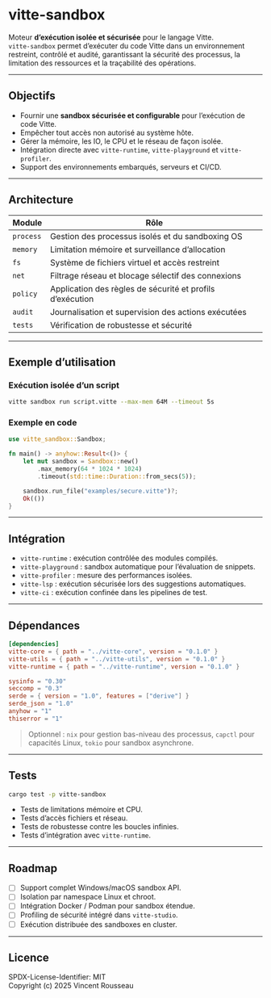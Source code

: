 

# vitte-sandbox

Moteur **d’exécution isolée et sécurisée** pour le langage Vitte.  
`vitte-sandbox` permet d’exécuter du code Vitte dans un environnement restreint, contrôlé et audité, garantissant la sécurité des processus, la limitation des ressources et la traçabilité des opérations.

---

## Objectifs

- Fournir une **sandbox sécurisée et configurable** pour l’exécution de code Vitte.  
- Empêcher tout accès non autorisé au système hôte.  
- Gérer la mémoire, les IO, le CPU et le réseau de façon isolée.  
- Intégration directe avec `vitte-runtime`, `vitte-playground` et `vitte-profiler`.  
- Support des environnements embarqués, serveurs et CI/CD.

---

## Architecture

| Module        | Rôle |
|---------------|------|
| `process`     | Gestion des processus isolés et du sandboxing OS |
| `memory`      | Limitation mémoire et surveillance d’allocation |
| `fs`          | Système de fichiers virtuel et accès restreint |
| `net`         | Filtrage réseau et blocage sélectif des connexions |
| `policy`      | Application des règles de sécurité et profils d’exécution |
| `audit`       | Journalisation et supervision des actions exécutées |
| `tests`       | Vérification de robustesse et sécurité |

---

## Exemple d’utilisation

### Exécution isolée d’un script

```bash
vitte sandbox run script.vitte --max-mem 64M --timeout 5s
```

### Exemple en code

```rust
use vitte_sandbox::Sandbox;

fn main() -> anyhow::Result<()> {
    let mut sandbox = Sandbox::new()
        .max_memory(64 * 1024 * 1024)
        .timeout(std::time::Duration::from_secs(5));

    sandbox.run_file("examples/secure.vitte")?;
    Ok(())
}
```

---

## Intégration

- `vitte-runtime` : exécution contrôlée des modules compilés.  
- `vitte-playground` : sandbox automatique pour l’évaluation de snippets.  
- `vitte-profiler` : mesure des performances isolées.  
- `vitte-lsp` : exécution sécurisée lors des suggestions automatiques.  
- `vitte-ci` : exécution confinée dans les pipelines de test.

---

## Dépendances

```toml
[dependencies]
vitte-core = { path = "../vitte-core", version = "0.1.0" }
vitte-utils = { path = "../vitte-utils", version = "0.1.0" }
vitte-runtime = { path = "../vitte-runtime", version = "0.1.0" }

sysinfo = "0.30"
seccomp = "0.3"
serde = { version = "1.0", features = ["derive"] }
serde_json = "1.0"
anyhow = "1"
thiserror = "1"
``` 

> Optionnel : `nix` pour gestion bas-niveau des processus, `capctl` pour capacités Linux, `tokio` pour sandbox asynchrone.

---

## Tests

```bash
cargo test -p vitte-sandbox
```

- Tests de limitations mémoire et CPU.  
- Tests d’accès fichiers et réseau.  
- Tests de robustesse contre les boucles infinies.  
- Tests d’intégration avec `vitte-runtime`.

---

## Roadmap

- [ ] Support complet Windows/macOS sandbox API.  
- [ ] Isolation par namespace Linux et chroot.  
- [ ] Intégration Docker / Podman pour sandbox étendue.  
- [ ] Profiling de sécurité intégré dans `vitte-studio`.  
- [ ] Exécution distribuée des sandboxes en cluster.

---

## Licence

SPDX-License-Identifier: MIT  
Copyright (c) 2025 Vincent Rousseau